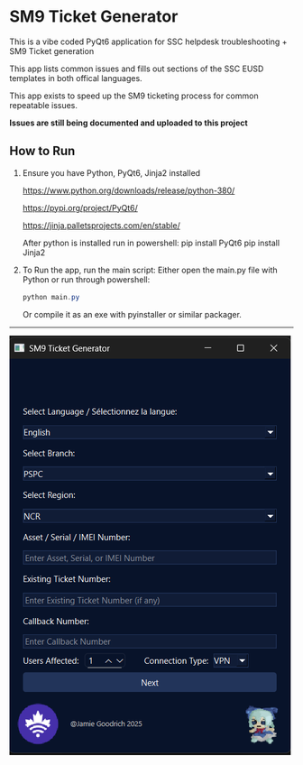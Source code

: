 # SM9 Ticket Generator

This is a vibe coded PyQt6 application for SSC helpdesk troubleshooting + SM9 Ticket generation

This app lists common issues and fills out sections of the SSC EUSD templates in both offical languages.

This app exists to speed up the SM9 ticketing process for common repeatable issues.

**Issues are still being documented and uploaded to this project**

## How to Run
1. Ensure you have Python, PyQt6, Jinja2 installed

   https://www.python.org/downloads/release/python-380/

   https://pypi.org/project/PyQt6/ 

   https://jinja.palletsprojects.com/en/stable/

   After python is installed run in powershell:
   pip install PyQt6
   pip install Jinja2

2. To Run the app, run the main script: Either open the main.py file with Python or run through powershell:
   
   ```powershell
   python main.py
   ```
   Or compile it as an exe with pyinstaller or similar packager. 

----------------------------------------------------------------------------------------------------------------------
 
<p align="center">

   ![SSCTicketGen GUI](https://github.com/jamieisonline/SSCTicketGen/blob/main/Screenshot%202025-06-29%20163030.png)

</p>
